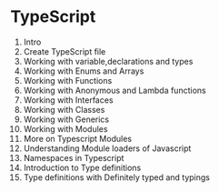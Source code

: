 # TypeScript

 1. Intro  
 2. Create TypeScript file  
 3. Working with variable,declarations and types  
 4. Working with Enums and Arrays  
 5. Working with Functions  
 6. Working with Anonymous and Lambda functions  
 7. Working with Interfaces  
 8. Working with Classes  
 9. Working with Generics  
10. Working with Modules  
11. More on Typescript Modules  
12. Understanding Module loaders of Javascript  
13. Namespaces in Typescript  
14. Introduction to Type definitions  
15. Type definitions with Definitely typed and typings

